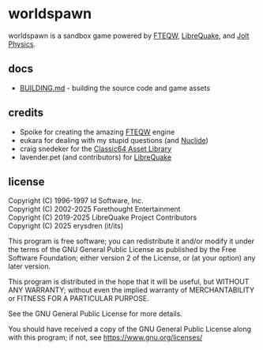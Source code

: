 # worldspawn

worldspawn is a sandbox game powered by [FTEQW](https://www.fteqw.org/),
[LibreQuake](https://github.com/lavenderdotpet/LibreQuake), and
[Jolt Physics](https://github.com/jrouwe/JoltPhysics).

## docs

- [BUILDING.md](./BUILDING.md) - building the source code and game assets

## credits

- Spoike for creating the amazing [FTEQW](https://www.fteqw.org/) engine
- eukara for dealing with my stupid questions (and [Nuclide](https://github.com/VeraVisions/nuclide/))
- craig snedeker for the [Classic64 Asset Library](https://craigsnedeker.itch.io/classic64-asset-library)
- lavender.pet (and contributors) for [LibreQuake](https://github.com/lavenderdotpet/LibreQuake)

## license

Copyright (C) 1996-1997 Id Software, Inc.\
Copyright (C) 2002-2025 Forethought Entertainment\
Copyright (C) 2019-2025 LibreQuake Project Contributors\
Copyright (C) 2025 erysdren (it/its)

This program is free software; you can redistribute it and/or
modify it under the terms of the GNU General Public License
as published by the Free Software Foundation; either version 2
of the License, or (at your option) any later version.

This program is distributed in the hope that it will be useful,
but WITHOUT ANY WARRANTY; without even the implied warranty of
MERCHANTABILITY or FITNESS FOR A PARTICULAR PURPOSE.

See the GNU General Public License for more details.

You should have received a copy of the GNU General Public License
along with this program; if not, see https://www.gnu.org/licenses/
